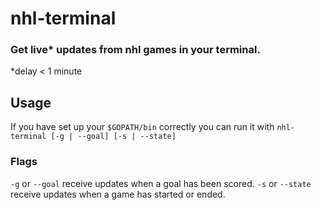 # nhl-terminal

### Get live\* updates from nhl games in your terminal.
\*delay < 1 minute

## Usage
If you have set up your `$GOPATH/bin` correctly you can run it with
`nhl-terminal [-g | --goal] [-s | --state]`
### Flags
`-g` or `--goal` receive updates when a goal has been scored.
`-s` or `--state` receive updates when a game has started or ended.  
